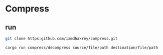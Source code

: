 # Compress 

## run 
```bash 
git clone https:github.com/iamdhakrey/compress.git 

cargo run compress/decompress source/file/path destination/file/path
```